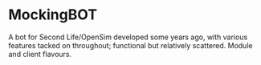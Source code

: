 # MockingBOT
A bot for Second Life/OpenSim developed some years ago, with various features tacked on throughout; functional but relatively scattered. Module and client flavours.
